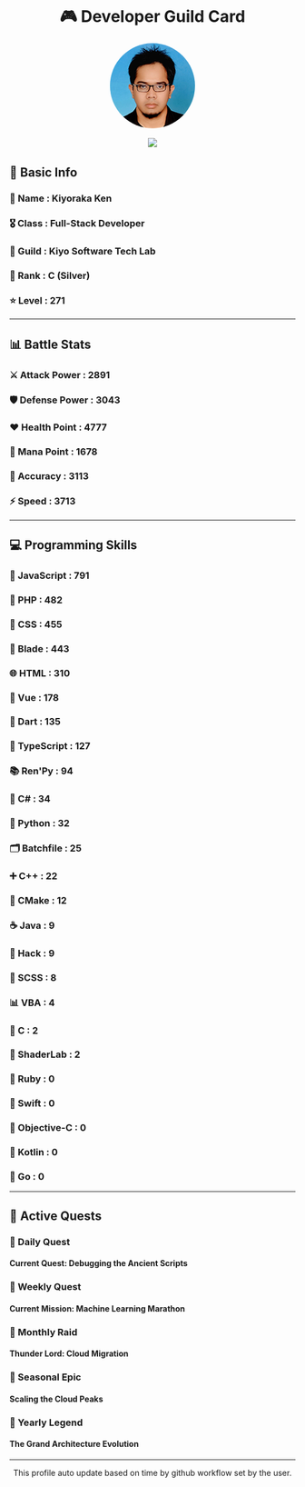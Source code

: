 <div align="center">

# 🎮 Developer Guild Card

<!-- Replace with your profile image -->
<img src="./assets/profile.png" width="150" height="150" style="border-radius: 50%"/>

![](https://komarev.com/ghpvc/?username=Kiyoraka&style=flat)
</div>

##  📌 Basic Info
### 👤 Name : Kiyoraka Ken
### 🎖️ Class : Full-Stack Developer
### 🎪 Guild : Kiyo Software Tech Lab 
### 🥈 Rank : C (Silver)
### ⭐ Level : 271

---
## 📊 Battle Stats

### ⚔️ Attack Power  : 2891 
### 🛡️ Defense Power : 3043 
### ❤️ Health Point  : 4777 
### 🔮 Mana Point    : 1678 
### 🎯 Accuracy      : 3113 
### ⚡ Speed         : 3713

---
## 💻 Programming Skills

### 📜 JavaScript : 791
### 🐘 PHP : 482
### 🎨 CSS : 455
### 🧷 Blade : 443
### 🌐 HTML : 310
### 💚 Vue : 178
### 🎯 Dart : 135
### 🔷 TypeScript : 127
### 📚 Ren'Py : 94
### 🎯 C# : 34
### 🐍 Python : 32
### 🗂️ Batchfile : 25
### ➕ C++ : 22
### 🧱 CMake : 12
### ☕ Java : 9
### 🧬 Hack : 9
### 🎨 SCSS : 8
### 📊 VBA : 4
### 🎯 C : 2
### 📄 ShaderLab : 2
### 💎 Ruby : 0
### 📱 Swift : 0
### 🍎 Objective-C : 0
### 🔰 Kotlin : 0
### 🐹 Go : 0

---
## 📜 Active Quests

### 🌅 Daily Quest

#### Current Quest: Debugging the Ancient Scripts

### 📅 Weekly Quest
#### Current Mission: Machine Learning Marathon

### 🌙 Monthly Raid
#### Thunder Lord: Cloud Migration

### 🌠 Seasonal Epic
#### Scaling the Cloud Peaks

### 👑 Yearly Legend
#### The Grand Architecture Evolution

---
<div align="center">
  This profile auto update based on time by github workflow set by the user.
</div>